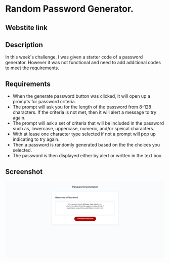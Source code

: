 # Random Password Generator.

## Webstite link

## Description

In this week's challenge, I was given a starter code of a password generator. However it was not functional and need to add additional codes to meet the requirements. 

## Requirements

- When the generate password button was clicked, it will open up a prompts for password criteria.
- The prompt will ask you for the length of the password from 8-128 characters. If the criteria is not met, then it will alert a message to try again.
- The prompt will ask a set of criteria that will be included in the password such as, lowercase, uppercase, numeric, and/or speical characters.
- With at lease one character type selected if not a prompt will pop up indicating to try again.
- Then a password is randomly generated based on the the choices you selected.
- The password is then displayed either by alert or written in the text box.

## Screenshot
![Alt text](/Assets/screencapture-127-0-0-1-5500-Develop-index-html-2023-01-17-02_40_29.png)